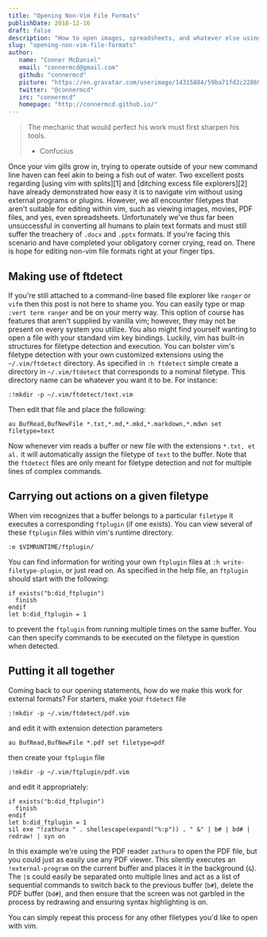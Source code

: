 ```yaml
---
title: "Opening Non-Vim File Formats"
publishDate: 2018-12-16
draft: false
description: "How to open images, spreadsheets, and whatever else using vim"
slug: "opening-non-vim-file-formats"
author:
   name: "Conner McDaniel"
   email: "connermcd@gmail.com"
   github: "connermcd"
   picture: "https://en.gravatar.com/userimage/14315884/59ba71fd2c2286907838b5afd0b77bef?size=400"
   twitter: "@connermcd"
   irc: "connermcd"
   homepage: "http://connermcd.github.io/"
---
```


> The mechanic that would perfect his work must first sharpen his tools.
> - Confucius

Once your vim gills grow in, trying to operate outside of your new command line haven can feel akin to being a fish out of water. Two excellent posts regarding [using vim with splits][1] and [ditching excess file explorers][2] have already demonstrated how easy it is to navigate vim without using external programs or plugins. However, we all encounter filetypes that aren't suitable for editing within vim, such as viewing images, movies, PDF files, and yes, even spreadsheets. Unfortunately we've thus far been unsuccessful in converting all humans to plain text formats and must still suffer the treachery of `.docx` and `.pptx` formats. If you're facing this scenario and have completed your obligatory corner crying, read on. There is hope for editing non-vim file formats right at your finger tips.

## Making use of ftdetect

If you're still attached to a command-line based file explorer like `ranger` or `vifm` then this post is not here to shame you. You can easily type or map `:vert term ranger` and be on your merry way. This option of course has features that aren't supplied by vanilla vim; however, they may not be present on every system you utilize. You also might find yourself wanting to open a file with your standard vim key bindings. Luckily, vim has built-in structures for filetype detection and execution. You can bolster vim's filetype detection with your own customized extensions using the `~/.vim/ftdetect` directory. As specified in `:h ftdetect` simple create a directory in `~/.vim/ftdetect` that corresponds to a nominal filetype. This directory name can be whatever you want it to be. For instance:

    :!mkdir -p ~/.vim/ftdetect/text.vim

Then edit that file and place the following:

    au BufRead,BufNewFile *.txt,*.md,*.mkd,*.markdown,*.mdwn set filetype=text

Now whenever vim reads a buffer or new file with the extensions `*.txt, et al.` it will automatically assign the filetype of `text` to the buffer. Note that the `ftdetect` files are only meant for filetype detection and not for multiple lines of complex commands.

## Carrying out actions on a given filetype

When vim recognizes that a buffer belongs to a particular `filetype` it executes a corresponding `ftplugin` (if one exists). You can view several of these `ftplugin` files within vim's runtime directory.

    :e $VIMRUNTIME/ftplugin/

You can find information for writing your own `ftplugin` files at `:h write-filetype-plugin`, or just read on. As specified in the help file, an `ftplugin` should start with the following:

    if exists("b:did_ftplugin")
      finish
    endif
    let b:did_ftplugin = 1

to prevent the `ftplugin` from running multiple times on the same buffer. You can then specify commands to be executed on the filetype in question when detected.

## Putting it all together

Coming back to our opening statements, how do we make this work for external formats? For starters, make your `ftdetect` file

    :!mkdir -p ~/.vim/ftdetect/pdf.vim

and edit it with extension detection parameters

    au BufRead,BufNewFile *.pdf set filetype=pdf

then create your `ftplugin` file

    :!mkdir -p ~/.vim/ftplugin/pdf.vim

and edit it appropriately:

    if exists("b:did_ftplugin")
      finish
    endif
    let b:did_ftplugin = 1
    sil exe "!zathura " . shellescape(expand("%:p")) . " &" | b# | bd# | redraw! | syn on

In this example we're using the PDF reader `zathura` to open the PDF file, but you could just as easily use any PDF viewer. This silently executes an `!external-program` on the current buffer and places it in the background (`&`). The `|`s could easily be separated onto multiple lines and act as a list of sequential commands to switch back to the previous buffer (`b#`), delete the PDF buffer (`bd#`), and then ensure that the screen was not garbled in the process by redrawing and ensuring syntax highlighting is on.

You can simply repeat this process for any other filetypes you'd like to open with vim.

